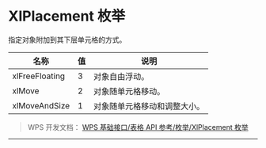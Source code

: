 # XlPlacement 枚举

指定对象附加到其下层单元格的方式。

| 名称           | 值  | 说明                         |
|----------------|-----|------------------------------|
| xlFreeFloating | 3   | 对象自由浮动。               |
| xlMove         | 2   | 对象随单元格移动。           |
| xlMoveAndSize  | 1   | 对象随单元格移动和调整大小。 |

> WPS 开发文档： [WPS 基础接口/表格 API 参考/枚举/XlPlacement 枚举](https://qn.cache.wpscdn.cn/encs/doc/office_v19/topics/WPS%20%E5%9F%BA%E7%A1%80%E6%8E%A5%E5%8F%A3/%E8%A1%A8%E6%A0%BC%20API%20%E5%8F%82%E8%80%83/%E6%9E%9A%E4%B8%BE/XlPlacement%20%E6%9E%9A%E4%B8%BE.html)

------------------------------------------------------------------------
